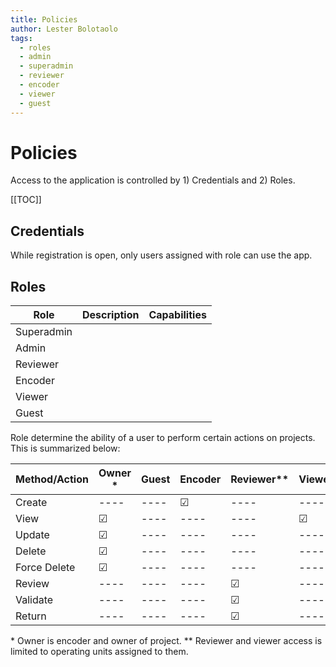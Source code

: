 ```yaml
---
title: Policies
author: Lester Bolotaolo
tags:
  - roles
  - admin
  - superadmin
  - reviewer
  - encoder
  - viewer
  - guest
---
```


# Policies

Access to the application is controlled by 1) Credentials and 2) Roles.

[[TOC]]

## Credentials

While registration is open, only users assigned with role can use the app.

## Roles

| Role 			|	Description	|	Capabilities	|
|---------------|---------------|-------------------|
| Superadmin	|				|					|
| Admin			|				|					|
| Reviewer		|				|					|
| Encoder		|				|					|
| Viewer		|				|					|
| Guest			|				|					|

Role determine the ability of a user to perform certain actions on projects. This is summarized below:

| Method/Action | Owner * | Guest | Encoder | Reviewer** | Viewer** | Admin | Superadmin |
|----|----|----|----|----|----|----|----|
|Create|----|----|&#9745;|----|----|----|----|
|View|&#9745;|----|----|----|&#9745;|&#9745;|&#9745;|
|Update|&#9745;|----|----|----|----|----|----|
|Delete|&#9745;|----|----|----|----|----|----|
|Force Delete|&#9745;|----|----|----|----|----|----|
|Review|----|----|----|&#9745;|----|----|----|
|Validate|----|----|----|&#9745;|----|----|----|
|Return|----|----|----|&#9745;|----|----|----|
\* Owner is encoder and owner of project.
\** Reviewer and viewer access is limited to operating units assigned to them.
